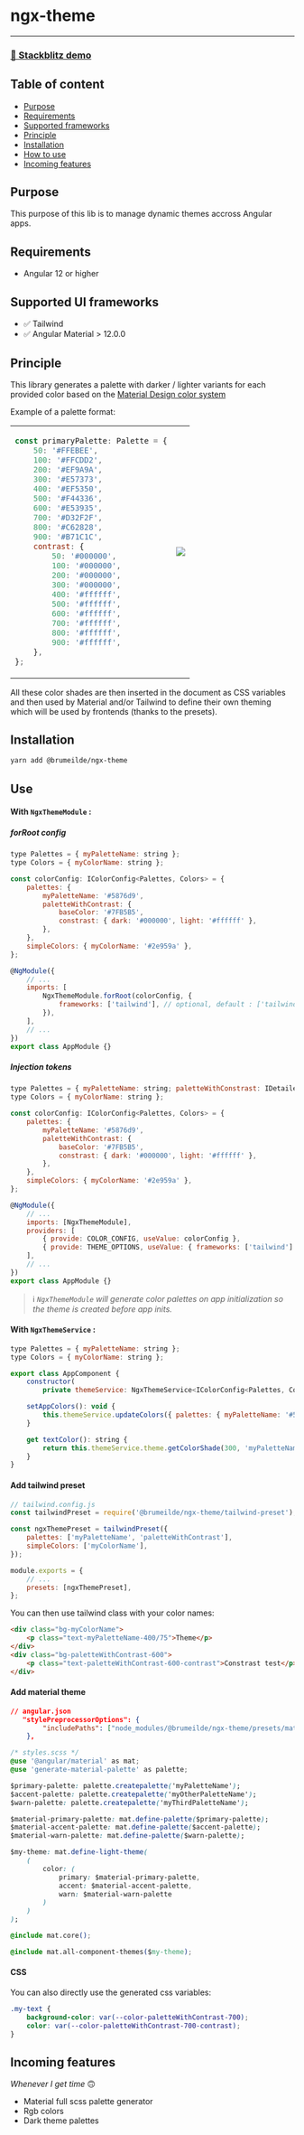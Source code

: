 # ngx-theme

---

### [🔗 Stackblitz demo](https://stackblitz.com/~/github.com/ddenoel/yby-ngx-theme?title=ngxTheme&startScript=stackblitz-start)

## Table of content

-   [Purpose](#purpose)
-   [Requirements](#requirements)
-   [Supported frameworks](#supported-ui-frameworks)
-   [Principle](#principle)
-   [Installation](#installation)
-   [How to use](#use)
-   [Incoming features](#incoming-features)

## Purpose

This purpose of this lib is to manage dynamic themes accross Angular apps.

## Requirements

-   Angular 12 or higher

## Supported UI frameworks

-   ✅ Tailwind
-   ✅ Angular Material > 12.0.0

## Principle


This library generates a palette with darker / lighter variants for each provided color based on the [Material Design color system](https://material.io/design/color/the-color-system.html#color-theme-creation)

Example of a palette format:

<table>
<tr>
<td>

```js
const primaryPalette: Palette = {
    50: '#FFEBEE',
    100: '#FFCDD2',
    200: '#EF9A9A',
    300: '#E57373',
    400: '#EF5350',
    500: '#F44336',
    600: '#E53935',
    700: '#D32F2F',
    800: '#C62828',
    900: '#B71C1C',
    contrast: {
        50: '#000000',
        100: '#000000',
        200: '#000000',
        300: '#000000',
        400: '#ffffff',
        500: '#ffffff',
        600: '#ffffff',
        700: '#ffffff',
        800: '#ffffff',
        900: '#ffffff',
    },
};
```

</td>
<td>
<img src="https://blog.thoughtram.io/static/a773102a03b9511ee27b537717545666/f948d/material-design-red-palette.png" />
</td>
</tr>
</table>

All these color shades are then inserted in the document as CSS variables and then used by Material and/or Tailwind to define their own theming which will be used by frontends (thanks to the presets).

## Installation

```sh
yarn add @brumeilde/ngx-theme
```

## Use

#### With `NgxThemeModule` :

##### forRoot config

```js
type Palettes = { myPaletteName: string };
type Colors = { myColorName: string };

const colorConfig: IColorConfig<Palettes, Colors> = {
    palettes: { 
        myPaletteName: '#5876d9', 
        paletteWithContrast: { 
            baseColor: '#7FB5B5', 
            constrast: { dark: '#000000', light: '#ffffff' }, 
        },
    },
    simpleColors: { myColorName: '#2e959a' },
};

@NgModule({
    // ...
    imports: [
        NgxThemeModule.forRoot(colorConfig, {
            frameworks: ['tailwind'], // optional, default : ['tailwind', 'material']
        }),
    ],
    // ...
})
export class AppModule {}
```

##### Injection tokens

```js
type Palettes = { myPaletteName: string; paletteWithConstrast: IDetailedColorInput; };
type Colors = { myColorName: string };

const colorConfig: IColorConfig<Palettes, Colors> = {
    palettes: { 
        myPaletteName: '#5876d9',
        paletteWithContrast: { 
            baseColor: '#7FB5B5', 
            constrast: { dark: '#000000', light: '#ffffff' }, 
        },
    },
    simpleColors: { myColorName: '#2e959a' },
};

@NgModule({
    // ...
    imports: [NgxThemeModule],
    providers: [
        { provide: COLOR_CONFIG, useValue: colorConfig },
        { provide: THEME_OPTIONS, useValue: { frameworks: ['tailwind'] } }, // optional, default : ['tailwind', 'material']
    ],
    // ...
})
export class AppModule {}
```

> ℹ️ _`NgxThemeModule` will generate color palettes on app initialization so the theme is created before app inits._

#### With `NgxThemeService` :

```js
type Palettes = { myPaletteName: string };
type Colors = { myColorName: string };

export class AppComponent {
    constructor(
        private themeService: NgxThemeService<IColorConfig<Palettes, Colors>>) {}

    setAppColors(): void {
        this.themeService.updateColors({ palettes: { myPaletteName: '#5876d9' }});
    }

    get textColor(): string {
        return this.themeService.theme.getColorShade(300, 'myPaletteName');
    }
}

```

#### Add tailwind preset

```js
// tailwind.config.js
const tailwindPreset = require('@brumeilde/ngx-theme/tailwind-preset');

const ngxThemePreset = tailwindPreset({
    palettes: ['myPaletteName', 'paletteWithContrast'],
    simpleColors: ['myColorName'],
});

module.exports = {
    // ...
    presets: [ngxThemePreset],
};
```

You can then use tailwind class with your color names:

```html
<div class="bg-myColorName">
    <p class="text-myPaletteName-400/75">Theme</p>
</div>
<div class="bg-paletteWithContrast-600">
    <p class="text-paletteWithContrast-600-contrast">Constrast test</p>
</div>
```

#### Add material theme

```json
// angular.json
   "stylePreprocessorOptions": {
        "includePaths": ["node_modules/@brumeilde/ngx-theme/presets/material"]
    },
```

```css
/* styles.scss */
@use '@angular/material' as mat;
@use 'generate-material-palette' as palette;

$primary-palette: palette.createpalette('myPaletteName');
$accent-palette: palette.createpalette('myOtherPaletteName');
$warn-palette: palette.createpalette('myThirdPaletteName');

$material-primary-palette: mat.define-palette($primary-palette);
$material-accent-palette: mat.define-palette($accent-palette);
$material-warn-palette: mat.define-palette($warn-palette);

$my-theme: mat.define-light-theme(
    (
        color: (
            primary: $material-primary-palette,
            accent: $material-accent-palette,
            warn: $material-warn-palette
        )
    )
);

@include mat.core();

@include mat.all-component-themes($my-theme);
```

#### CSS

You can also directly use the generated css variables:
```css
.my-text {
    background-color: var(--color-paletteWithContrast-700);
    color: var(--color-paletteWithContrast-700-contrast);
}
```

## Incoming features

_Whenever I get time_ 🙃

-   Material full scss palette generator
-   Rgb colors
-   Dark theme palettes
